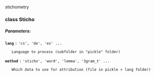 stichometry

### class Sticho

##### Parameters:


**`lang`** `:`      ``'cs', 'de', 'es' ...``  
```
   Language to process (subfolder in "pickle" folder)  
```

**`method`** `:`     ``'sticho', 'word', 'lemma', '3gram_t' ...``  
```
   Which data to use for attribution (file in pickle > lang folder)
```


